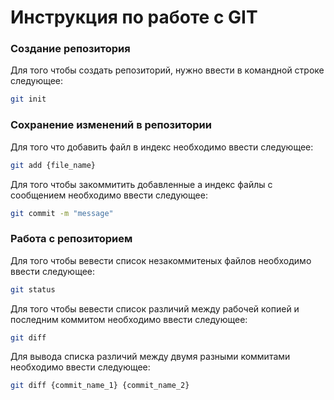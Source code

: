 # Инструкция по работе с GIT

### Создание репозитория

Для того чтобы создать репозиторий, нужно ввести в командной строке следующее:

```sh
git init
```

### Сохранение изменений в репозитории

Для того что добавить файл в индекс необходимо ввести следующее:

```sh
git add {file_name}
```

Для того чтобы закоммитить добавленные а индекс файлы с сообщением необходимо ввести следующее:

```sh
git commit -m "message"
```

### Работа с репозиторием

Для того чтобы вевести список незакоммитеных файлов необходимо ввести следующее:

```sh
git status
```

Для того чтобы вевести список различий между рабочей копией и последним коммитом необходимо ввести следующее:

```sh
git diff
```

Для вывода списка различий между двумя разными коммитами необходимо ввести следующее:

```sh
git diff {commit_name_1} {commit_name_2}
```